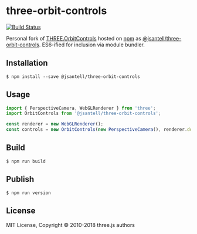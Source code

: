 # three-orbit-controls

[![Build Status](http://img.shields.io/npm/v/@jsantell/three-orbit-controls.svg?style=flat-square)](https://www.npmjs.org/package/@jsantell/three-orbit-controls)

Personal fork of [THREE.OrbitControls](https://github.com/mrdoob/three.js/blob/master/examples/js/controls/OrbitControls.js) hosted on [npm](https://npmjs.org) as [@jsantell/three-orbit-controls](https://www.npmjs.org/package/@jsantell/three-orbit-controls). ES6-ified for inclusion via module bundler.

## Installation

`$ npm install --save @jsantell/three-orbit-controls`

## Usage

```js
import { PerspectiveCamera, WebGLRenderer } from 'three';
import OrbitControls from '@jsantell/three-orbit-controls';

const renderer = new WebGLRenderer();
const controls = new OrbitControls(new PerspectiveCamera(), renderer.domElement || document);
```

## Build

`$ npm run build`

## Publish

`$ npm run version`

## License

MIT License, Copyright © 2010-2018 three.js authors
